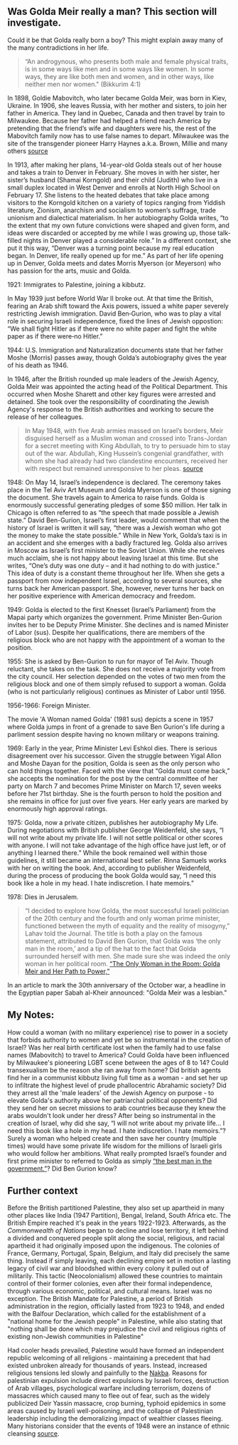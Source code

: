 ## Was Golda Meir really a man? This section will investigate.

Could it be that Golda really born a boy? This might explain away many of the many contradictions in her life. 

> “An androgynous, who presents both male and female physical traits, is in some ways like men and in some ways like women. 
> In some ways, they are like both men and women, and in other ways, like neither men nor women." (Bikkurim 4:1)

In 1898, Goldie Mabovitch, who later became Golda Meir, was born in Kiev, Ukraine.
In 1906, she leaves Russia, with her mother and sisters, to join her father in America. They land in Quebec, Canada and then travel by train to Milwaukee. Because her father had helped a friend reach America by pretending that the friend’s wife and daughters were his, the rest of the Mabovitch family now has to use false names to depart.
Milwaukee was the site of the transgender pioneer Harry Haynes a.k.a. Brown, Millie and many others
[source](https://archive.wislgbthistory.com/people/indiv.htm)

In 1913, after making her plans, 14-year-old Golda steals out of her house and takes a train to Denver in February. She moves in with her sister, her sister’s husband (Shamai Korngold) and their child (Judith) who live in a small duplex located in West Denver and enrolls at North High School on February 17. She listens to the heated debates that take place among visitors to the Korngold kitchen on a variety of topics ranging from Yiddish literature, Zionism, anarchism and socialism to women’s suffrage, trade unionism and dialectical materialism. In her autobiography Golda writes, “to the extent that my own future convictions were shaped and given form, and ideas were discarded or accepted by me while I was growing up, those talk-filled nights in Denver played a considerable role.” In a different context, she put it this way, “Denver was a turning point because my real education began. In Denver, life really opened up for me.” As part of her life opening up in Denver, Golda meets and dates Morris Myerson (or Meyerson) who has passion for the arts, music and Golda.

1921: Immigrates to Palestine, joining a kibbutz.

In May 1939 just before World War II broke out. At that time the British, fearing an Arab shift toward the Axis powers, issued a white paper severely restricting Jewish immigration. David Ben‐Gurion, who was to play a vital role in securing Israeli independence, fixed the lines of Jewish oppostion: “We shall fight Hitler as if there were no white paper and fight the white paper as if there were‐no Hitler.”

1944: U.S. Immigration and Naturalization documents state that her father Moshe (Morris) passes away, though Golda’s autobiography gives the year of his death as 1946.

In 1946, after the British rounded up male leaders of the Jewish Agency, Golda Meir was appointed the acting head of the Political Department. This occurred when Moshe Sharett and other key figures were arrested and detained. She took over the responsibility of coordinating the Jewish Agency's response to the British authorities and working to secure the release of her colleagues. 

> In May 1948, with five Arab armies massed on Israel’s borders, Meir disguised herself as a Muslim woman and crossed into Trans-Jordan for a secret meeting with King Abdullah, to try to persuade him to stay out of the war. Abdullah, King Hussein’s congenial grandfather, with whom she had already had two clandestine encounters, received her with respect but remained unresponsive to her pleas.
[source](https://jwa.org/encyclopedia/article/meir-golda)

1948: On May 14, Israel’s independence is declared. The ceremony takes place in the Tel Aviv Art Museum and Golda Myerson is one of those signing the document. She travels again to America to raise funds. Golda is enormously successful generating pledges of some $50 million. Her talk in Chicago is often referred to as “the speech that made possible a Jewish state.” David Ben-Gurion, Israel’s first leader, would comment that when the history of Israel is written it will say, “there was a Jewish woman who got the money to make the state possible.” While in New York, Golda’s taxi is in an accident and she emerges with a badly fractured leg. Golda also arrives in Moscow as Israel’s first minister to the Soviet Union. While she receives much acclaim, she is not happy about leaving Israel at this time. But she writes, “One’s duty was one duty – and it had nothing to do with justice.” This idea of duty is a constant theme throughout her life. When she gets a passport from now independent Israel, according to several sources, she turns back her American passport. She, however, never turns her back on her positive experience with American democracy and freedom.

1949: Golda is elected to the first Knesset (Israel’s Parliament) from the Mapai party which organizes the government. Prime Minister Ben-Gurion invites her to be Deputy Prime Minister. She declines and is named Minister of Labor (sus). Despite her qualifications, there are members of the religious block who are not happy with the appointment of a woman to the position.

1955: She is asked by Ben-Gurion to run for mayor of Tel Aviv. Though reluctant, she takes on the task. She does not receive a majority vote from the city council. Her selection depended on the votes of two men from the religious block and one of them simply refused to support a woman. Golda (who is not particularly religious) continues as Minister of Labor until 1956.

1956-1966: Foreign Minister.

The movie 'A Woman named Golda' (1981 sus) depicts a scene in 1957 where Golda jumps in front of a grenade to save Ben Gurion's life during a parliment session despite having no known military or weapons training.

1969: Early in the year, Prime Minister Levi Eshkol dies. There is serious disagreement over his successor. Given the struggle between Yigal Allon and Moshe Dayan for the position, Golda is seen as the only person who can hold things together. Faced with the view that “Golda must come back,” she accepts the nomination for the post by the central committee of her party on March 7 and becomes Prime Minister on March 17, seven weeks before her 71st birthday. She is the fourth person to hold the position and she remains in office for just over five years. Her early years are marked by enormously high approval ratings.

1975: Golda, now a private citizen, publishes her autobiography My Life. During negotiations with British publisher George Weidenfeld, she says, “I will not write about my private life. I will not settle political or other scores with anyone. I will not take advantage of the high office have just left, or of anything I learned there.” While the book remained well within those guidelines, it still became an international best seller. Rinna Samuels works with her on writing the book. And, according to publisher Weidenfeld, during the process of producing the book Golda would say, “I need this book like a hole in my head. I hate indiscretion. I hate memoirs.”

1978: Dies in Jerusalem.

> “I decided to explore how Golda, the most successful Israeli politician of the 20th century and the fourth and only woman prime minister, functioned between the myth of equality and the reality of
> misogyny,” Lahav told the Journal. The title is both a play on the famous statement, attributed to David Ben Gurion, that Golda was ‘the only man in the room,’ and a tip of the hat to the fact that
> Golda surrounded herself with men. She made sure she was indeed the only woman in her political room. [“The Only Woman in the Room: Golda Meir and Her Path to Power,”](https://jewishjournal.org/2023/03/16/author-to-tell-golda-meirs-story-through-feminist-lens-at-jccns/)

In an article to mark the 30th anniversary of the October war, a headline in the Egyptian paper Sabah al-Kheir announced: "Golda Meir was a lesbian." 

## My Notes:

How could a woman (with no military experience) rise to power in a society that forbids authority to women and yet be so instrumental in the creation of Israel?
Was her real birth certificate lost when the family had to use false names (Mabovitch) to travel to America?
Could Golda have been influenced by Milwaukee's pioneering LGBT scene between the ages of 8 to 14? 
Could transexualism be the reason she ran away from home?
Did british agents find her in a communist kibbutz living full time as a woman - and set her up to infiltrate the highest level of prude phallocentric Abrahamic society?
Did they arrest all the 'male leaders' of the Jewish Agency on purpose - to elevate Golda's authority above her patriarchal political opponents?
Did they send her on secret missions to arab countries because they knew the arabs wouldn't look under her dress?
After being so instrumental in the creation of Israel, why did she say, 
“I will not write about my private life... I need this book like a hole in my head. I hate indiscretion. I hate memoirs.”?
Surely a woman who helped create and then save her country (multiple times) would have some private life wisdom for the millions of Israeli girls who would follow her ambitions. 
What really prompted Israel’s founder and first prime minister to referred to Golda as simply [“the best man in the government.”](https://www.history.com/articles/golda-meir-israel-prime-minister-iron-lady-yom-kippur-war)? 
Did Ben Gurion know? 

## Further context
Before the British partitioned Palestine, they also set up apartheid in many other places like India (1947 Partition), Bengal, Ireland, South Africa etc. 
The British Empire reached it's peak in the years 1922-1923.
Afterwards, as the *Commonwealth of Nations* began to decline and lose territory, it left behind a divided and conquered people split along the social, religious, and racial apartheid it had originally imposed upon the indigenous. 
The colonies of France, Germany, Portugal, Spain, Belgium, and Italy did precisely the same thing.
Instead if simply leaving, each declining empire set in motion a lasting legacy of civil war and bloodshed within every colony it pulled out of militarily. 
This tactic (Neocolonialism) allowed these countries to maintain control of their former colonies, even after their formal independence, through various economic, political, and cultural means.
Israel was no exception. The British Mandate for Palestine, a period of British administration in the region, officially lasted from 1923 to 1948, 
and ended with the Balfour Declaration, which called for the establishment of a "national home for the Jewish people" in Palestine, 
while also stating that "nothing shall be done which may prejudice the civil and religious rights of existing non-Jewish communities in Palestine"

Had cooler heads prevailed, Palestine would have formed an independent republic welcoming of all religions - maintaining a precedent that had existed unbroken already for thousands of years.
Instead, increased religious tensions led slowly and painfully to the [Nakba](https://www.un.org/unispal/about-the-nakba/). 
Reasons for palestinian expulsion include direct expulsions by Israeli forces, destruction of Arab villages, 
psychological warfare including terrorism, dozens of massacres which caused many to flee out of fear, 
such as the widely publicized Deir Yassin massacre, crop burning, typhoid epidemics in some areas caused by Israeli well-poisoning,
and the collapse of Palestinian leadership including the demoralizing impact of wealthier classes fleeing.
Many historians consider that the events of 1948 were an instance of ethnic cleansing [source](https://en.wikipedia.org/wiki/Causes_of_the_1948_Palestinian_expulsion_and_flight).




